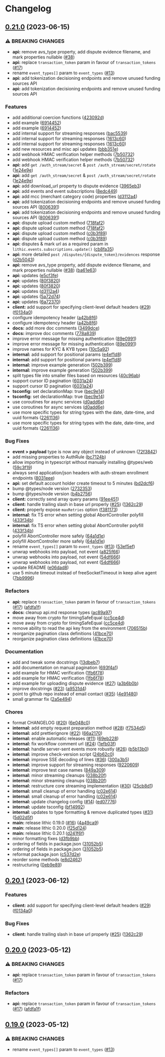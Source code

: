 # Changelog

## [0.21.0](https://github.com/lithic-com/lithic-node/compare/v0.20.1...v0.21.0) (2023-06-15)


### ⚠ BREAKING CHANGES

* **api:** remove avs_type property, add dispute evidence filename, and mark properties nullable ([#38](https://github.com/lithic-com/lithic-node/issues/38))
* **api:** replace `transaction_token` param in favour of `transaction_tokens` ([#17](https://github.com/lithic-com/lithic-node/issues/17))
* rename `event_types[]` param to `event_types` ([#13](https://github.com/lithic-com/lithic-node/issues/13))
* **api:** add tokenization decisioning endpoints and remove unused funding sources API
* **api:** add tokenization decisioning endpoints and remove unused funding sources API

### Features

* add additional coercion functions ([423092d](https://github.com/lithic-com/lithic-node/commit/423092df0eed7732672dc9094f63d6c48ef34d31))
* add example ([6914452](https://github.com/lithic-com/lithic-node/commit/691445235bf8c8b2c9c1d25b313219e9cb282c41))
* add example ([6914452](https://github.com/lithic-com/lithic-node/commit/691445235bf8c8b2c9c1d25b313219e9cb282c41))
* add internal support for streaming responses ([bac5539](https://github.com/lithic-com/lithic-node/commit/bac55399379e4d61aede9e1b3aabf4824c4cdb55))
* add internal support for streaming responses ([1613c60](https://github.com/lithic-com/lithic-node/commit/1613c60dd76e917ff961c716e50c6abe6fa857d6))
* add internal support for streaming responses ([1613c60](https://github.com/lithic-com/lithic-node/commit/1613c60dd76e917ff961c716e50c6abe6fa857d6))
* add new resources and misc api updates ([bbb351e](https://github.com/lithic-com/lithic-node/commit/bbb351ec03ea30e8328b3777dcc8faa2ca6e8f84))
* add webhook HMAC verification helper methods ([7b50732](https://github.com/lithic-com/lithic-node/commit/7b50732d61ca88b7f9d8198fd86ec895e0d35a68))
* add webhook HMAC verification helper methods ([7b50732](https://github.com/lithic-com/lithic-node/commit/7b50732d61ca88b7f9d8198fd86ec895e0d35a68))
* **api:** add `get /auth_stream/secret` & `post /auth_stream/secret/rotate` ([1e24e9e](https://github.com/lithic-com/lithic-node/commit/1e24e9e0cad8101dcf1a3a007c60b4b88d573e21))
* **api:** add `get /auth_stream/secret` & `post /auth_stream/secret/rotate` ([1e24e9e](https://github.com/lithic-com/lithic-node/commit/1e24e9e0cad8101dcf1a3a007c60b4b88d573e21))
* **api:** add download_url property to dispute evidence ([3965eb3](https://github.com/lithic-com/lithic-node/commit/3965eb3c73738b7fcee84d38a3bf3f8fa71eadf1))
* **api:** add events and event subscriptions ([8edc449](https://github.com/lithic-com/lithic-node/commit/8edc4493c58865d794baccd3a939cb5807987180))
* **api:** add mcc (merchant category code) properties ([d3112a4](https://github.com/lithic-com/lithic-node/commit/d3112a4bdecf2ac145252588380fb542de5b8f25))
* **api:** add tokenization decisioning endpoints and remove unused funding sources API ([8006391](https://github.com/lithic-com/lithic-node/commit/800639197f5fb8ee7da718dd8f9d2e58d05cb209))
* **api:** add tokenization decisioning endpoints and remove unused funding sources API ([8006391](https://github.com/lithic-com/lithic-node/commit/800639197f5fb8ee7da718dd8f9d2e58d05cb209))
* **api:** dispute upload custom method ([718faf2](https://github.com/lithic-com/lithic-node/commit/718faf2ef67ce517bbc54298e95781ff6a3f55e4))
* **api:** dispute upload custom method ([718faf2](https://github.com/lithic-com/lithic-node/commit/718faf2ef67ce517bbc54298e95781ff6a3f55e4))
* **api:** dispute upload custom method ([c0b3f89](https://github.com/lithic-com/lithic-node/commit/c0b3f89db9d8d8c4efb9b63566e82b8072bc62a6))
* **api:** dispute upload custom method ([c0b3f89](https://github.com/lithic-com/lithic-node/commit/c0b3f89db9d8d8c4efb9b63566e82b8072bc62a6))
* **api:** disputes & mark url as a required param in `lithic.events.subscriptions.update()` ([cb8fa35](https://github.com/lithic-com/lithic-node/commit/cb8fa35ebe3c99d87475576d518922c3528a7297))
* **api:** more detailed `post /disputes/{dispute_token}/evidences` response ([d2b5043](https://github.com/lithic-com/lithic-node/commit/d2b504354880bca7508ea9f377eee370c142df04))
* **api:** remove avs_type property, add dispute evidence filename, and mark properties nullable ([#38](https://github.com/lithic-com/lithic-node/issues/38)) ([ba61e63](https://github.com/lithic-com/lithic-node/commit/ba61e63bab2ef2fb3cc92596c440e3a03b4eb132))
* **api:** updates ([e5cf3fe](https://github.com/lithic-com/lithic-node/commit/e5cf3fe3c0333134d471ad9037135edd05efb3dd))
* **api:** updates ([80f3820](https://github.com/lithic-com/lithic-node/commit/80f382018f0ad560b8e7ca216474e90259df6b0b))
* **api:** updates ([80f3820](https://github.com/lithic-com/lithic-node/commit/80f382018f0ad560b8e7ca216474e90259df6b0b))
* **api:** updates ([d3112a4](https://github.com/lithic-com/lithic-node/commit/d3112a4bdecf2ac145252588380fb542de5b8f25))
* **api:** updates ([5a72d74](https://github.com/lithic-com/lithic-node/commit/5a72d744eb9a2724a5352d7046f11b7c8038299f))
* **api:** updates ([6a72370](https://github.com/lithic-com/lithic-node/commit/6a723701f8bad7bfecfa7f56d61e739cb8aa56d5))
* **client:** add support for specifying client-level default headers ([#29](https://github.com/lithic-com/lithic-node/issues/29)) ([f0134a0](https://github.com/lithic-com/lithic-node/commit/f0134a0d5a0a486aad648bb3a1b78cd6e95c4389))
* configure idempotency header ([a42b8f6](https://github.com/lithic-com/lithic-node/commit/a42b8f6d967c1ea3288c22806ac06f690bd9fae0))
* configure idempotency header ([a42b8f6](https://github.com/lithic-com/lithic-node/commit/a42b8f6d967c1ea3288c22806ac06f690bd9fae0))
* **docs:** add more doc comments ([3499dce](https://github.com/lithic-com/lithic-node/commit/3499dcee36cac143f397faa4c208a04202fb1c3a))
* **docs:** improve doc comments ([778a839](https://github.com/lithic-com/lithic-node/commit/778a8391a8efb5d81cb7860d5405512338d06426))
* improve error message for missing authentication ([89e0991](https://github.com/lithic-com/lithic-node/commit/89e099140c93a115e38517f3e844e5e99d00a37e))
* improve error message for missing authentication ([89e0991](https://github.com/lithic-com/lithic-node/commit/89e099140c93a115e38517f3e844e5e99d00a37e))
* improve names for KYC & KYB types ([10c5a92](https://github.com/lithic-com/lithic-node/commit/10c5a9274a54d820eceb1ba1e1502ec603ba4a22))
* **internal:** add support for positional params ([e4ef1d8](https://github.com/lithic-com/lithic-node/commit/e4ef1d8bdc4cddb640732a3d560fb962a0370eaf))
* **internal:** add support for positional params ([e4ef1d8](https://github.com/lithic-com/lithic-node/commit/e4ef1d8bdc4cddb640732a3d560fb962a0370eaf))
* **internal:** improve example generation ([502b399](https://github.com/lithic-com/lithic-node/commit/502b39989b5f03871094a9c0ac8b25d9d564adee))
* **internal:** improve example generation ([502b399](https://github.com/lithic-com/lithic-node/commit/502b39989b5f03871094a9c0ac8b25d9d564adee))
* split types file into smaller files based on resources ([40c96ab](https://github.com/lithic-com/lithic-node/commit/40c96abe3f50360da5e309506a0e7423952e3367))
* support cursor ID pagination ([6031a24](https://github.com/lithic-com/lithic-node/commit/6031a24d6565cc50a5d891bac04596bdeadb1415))
* support cursor ID pagination ([6031a24](https://github.com/lithic-com/lithic-node/commit/6031a24d6565cc50a5d891bac04596bdeadb1415))
* **tsconfig:** set declarationMap: true ([bec9e14](https://github.com/lithic-com/lithic-node/commit/bec9e14bfb65ff5ed0a3fc6188c1af0b8e868de4))
* **tsconfig:** set declarationMap: true ([bec9e14](https://github.com/lithic-com/lithic-node/commit/bec9e14bfb65ff5ed0a3fc6188c1af0b8e868de4))
* use coroutines for async services ([d0add6e](https://github.com/lithic-com/lithic-node/commit/d0add6e528388f3bba87965098351c59334b3305))
* use coroutines for async services ([d0add6e](https://github.com/lithic-com/lithic-node/commit/d0add6e528388f3bba87965098351c59334b3305))
* use more specific types for string types with the date, date-time, and uuid formats ([2261136](https://github.com/lithic-com/lithic-node/commit/2261136bdf789293390cfbfbf0f7bcffb3649a65))
* use more specific types for string types with the date, date-time, and uuid formats ([2261136](https://github.com/lithic-com/lithic-node/commit/2261136bdf789293390cfbfbf0f7bcffb3649a65))


### Bug Fixes

* **event &gt; payload** type is now any object instead of unknown ([72f3842](https://github.com/lithic-com/lithic-node/commit/72f3842ac604f61272029d018397b82df741605e))
* add missing properties to AuthRule ([bc7124b](https://github.com/lithic-com/lithic-node/commit/bc7124b0cf67a9c521befaf0e13cd0c9d0e71995))
* allow importing in typescript without manually installing @types/web ([59c3f19](https://github.com/lithic-com/lithic-node/commit/59c3f1979e746718814d615da09704d1764fb2e5))
* always send application/json headers with auth-stream enrollment endpoints ([8031eee](https://github.com/lithic-com/lithic-node/commit/8031eee4c91c2847d390b4e8114b8d2ed1f06e6d))
* **api:** set default account holder create timeout to 5 minutes ([bd2dcf6](https://github.com/lithic-com/lithic-node/commit/bd2dcf6a138b1b882e630bd2de00148efd4693d0))
* bump @types/node version ([2732353](https://github.com/lithic-com/lithic-node/commit/27323535c03ecc370849edecfed91c254b5b01ee))
* bump @types/node version ([b4b2756](https://github.com/lithic-com/lithic-node/commit/b4b2756e10592c47168f20e8bab0d3c5d09d79a3))
* **client:** correctly send array query params ([91ee451](https://github.com/lithic-com/lithic-node/commit/91ee45186db3af1de9900e197cf30fb706c7c3fe))
* **client:** handle trailing slash in base url properly ([#25](https://github.com/lithic-com/lithic-node/issues/25)) ([1362c29](https://github.com/lithic-com/lithic-node/commit/1362c297e858ac82d5b29e3a86e04b4fa49c831a))
* **client:** properly expose `maxRetries` option ([f381173](https://github.com/lithic-com/lithic-node/commit/f38117351429aa2e009041d07f7634cb6089e20b))
* **internal:** fix TS error when setting global AbortController polyfill ([433f34b](https://github.com/lithic-com/lithic-node/commit/433f34b7fad42c8e5b06c52ef6a401fbb23093d4))
* **internal:** fix TS error when setting global AbortController polyfill ([433f34b](https://github.com/lithic-com/lithic-node/commit/433f34b7fad42c8e5b06c52ef6a401fbb23093d4))
* polyfill AbortController more safely ([64a1d1e](https://github.com/lithic-com/lithic-node/commit/64a1d1e3061ee02b195b4cd53ce670c0429f8473))
* polyfill AbortController more safely ([64a1d1e](https://github.com/lithic-com/lithic-node/commit/64a1d1e3061ee02b195b4cd53ce670c0429f8473))
* rename `event_types[]` param to `event_types` ([#13](https://github.com/lithic-com/lithic-node/issues/13)) ([53ef5ef](https://github.com/lithic-com/lithic-node/commit/53ef5ef389bff5c0b91e2c8ac81cb21a1df351ec))
* unwrap webhooks into payload, not event ([a825f66](https://github.com/lithic-com/lithic-node/commit/a825f66ed79d708875c6af6e7a8ad249ea03072c))
* unwrap webhooks into payload, not event ([54df666](https://github.com/lithic-com/lithic-node/commit/54df6666e691a254a8a903b9738d0b746678fe59))
* unwrap webhooks into payload, not event ([54df666](https://github.com/lithic-com/lithic-node/commit/54df6666e691a254a8a903b9738d0b746678fe59))
* update README ([e06dad8](https://github.com/lithic-com/lithic-node/commit/e06dad87810373d340383eee66cc79299f4b9d21))
* use 5 minute timeout instead of freeSocketTimeout in keep alive agent ([7bb9996](https://github.com/lithic-com/lithic-node/commit/7bb9996ff8abc1c942ed641d3f53c593bcca7b42))


### Refactors

* **api:** replace `transaction_token` param in favour of `transaction_tokens` ([#17](https://github.com/lithic-com/lithic-node/issues/17)) ([afdfa1f](https://github.com/lithic-com/lithic-node/commit/afdfa1f0c0b3b3d03a823b78ebea7a3d40fbb2a3))
* **docs:** cleanup api.md response types ([ac89a97](https://github.com/lithic-com/lithic-node/commit/ac89a97d634deac0d8a7f5ca56dfb175db3dfdd7))
* move away from crypto for timingSafeEqual ([cc5ce4d](https://github.com/lithic-com/lithic-node/commit/cc5ce4df3e996a0f96a5cbdcaa6d7fb1523103ae))
* move away from crypto for timingSafeEqual ([cc5ce4d](https://github.com/lithic-com/lithic-node/commit/cc5ce4df3e996a0f96a5cbdcaa6d7fb1523103ae))
* remove ability to read the api key from the environment ([706515b](https://github.com/lithic-com/lithic-node/commit/706515bf667ec3cfaf4fd021fe98c312ca5e0e2d))
* reorganize pagination class definitions ([41bce70](https://github.com/lithic-com/lithic-node/commit/41bce70a248ad6e1e1c2140ca9b8a99652f8a697))
* reorganize pagination class definitions ([41bce70](https://github.com/lithic-com/lithic-node/commit/41bce70a248ad6e1e1c2140ca9b8a99652f8a697))


### Documentation

* add and tweak some docstrings ([13dbeb7](https://github.com/lithic-com/lithic-node/commit/13dbeb7285d4bea29dbded5d9e8b5e9fdac62e7c))
* add documentation on manual pagination ([693f4a1](https://github.com/lithic-com/lithic-node/commit/693f4a1419a85120debe98a85dfc2d1ccdc429a6))
* add example for HMAC verification ([1fb6f78](https://github.com/lithic-com/lithic-node/commit/1fb6f78aa108a2134ec0accc479c00b5fe8a2603))
* add example for HMAC verification ([1fb6f78](https://github.com/lithic-com/lithic-node/commit/1fb6f78aa108a2134ec0accc479c00b5fe8a2603))
* add example for uploading dispute evidence ([#27](https://github.com/lithic-com/lithic-node/issues/27)) ([a3b6b0b](https://github.com/lithic-com/lithic-node/commit/a3b6b0b3742be381738f01860192c07fd41efb09))
* improve docstrings ([#23](https://github.com/lithic-com/lithic-node/issues/23)) ([a9531d4](https://github.com/lithic-com/lithic-node/commit/a9531d4b5000fe26bf21ab0902e8a338e71b3ebe))
* point to github repo instead of email contact ([#35](https://github.com/lithic-com/lithic-node/issues/35)) ([4e91480](https://github.com/lithic-com/lithic-node/commit/4e91480f372da5a011894c012e51d1b75f8ab053))
* small grammar fix ([2a5e494](https://github.com/lithic-com/lithic-node/commit/2a5e4947c0e0c8dca96cd3ca02baffddb981585a))


### Chores

* format CHANGELOG ([#20](https://github.com/lithic-com/lithic-node/issues/20)) ([6e048c0](https://github.com/lithic-com/lithic-node/commit/6e048c0955b383f520cc653ecd9a6bf1201ce92f))
* **internal:** add empty request preparation method ([#28](https://github.com/lithic-com/lithic-node/issues/28)) ([f7534d5](https://github.com/lithic-com/lithic-node/commit/f7534d5a20f28d646a8824851bfb5752df0acdee))
* **internal:** add prettierignore ([#22](https://github.com/lithic-com/lithic-node/issues/22)) ([66a2170](https://github.com/lithic-com/lithic-node/commit/66a2170b7f07640e8211b59f94a6bdb07c0fd5d7))
* **internal:** enable automatic releases ([#11](https://github.com/lithic-com/lithic-node/issues/11)) ([69eb228](https://github.com/lithic-com/lithic-node/commit/69eb228013f39e214521f917f0c723590e725bf2))
* **internal:** fix workflow comment url ([#24](https://github.com/lithic-com/lithic-node/issues/24)) ([1efb03f](https://github.com/lithic-com/lithic-node/commit/1efb03fab4a14f92f10a554c74dcfd0a72d4e86d))
* **internal:** handle server-sent events more robustly ([#26](https://github.com/lithic-com/lithic-node/issues/26)) ([b5b13b0](https://github.com/lithic-com/lithic-node/commit/b5b13b043a007743b7b9ca66188a386a1d20b723))
* **internal:** improve check-version script ([24b62c0](https://github.com/lithic-com/lithic-node/commit/24b62c061cd29592a2cc5c863a04a022a7c64cb1))
* **internal:** improve SSE decoding of lines ([#36](https://github.com/lithic-com/lithic-node/issues/36)) ([300a3b5](https://github.com/lithic-com/lithic-node/commit/300a3b5f1de1c32645dbce52cd4d37223ea32947))
* **internal:** improve support for streaming responses ([9220609](https://github.com/lithic-com/lithic-node/commit/9220609d38db7da6635fb6f6523db9ff3d0c3e7f))
* **internal:** improve test case names ([849a309](https://github.com/lithic-com/lithic-node/commit/849a30925212a866ecde695a60ad1f8e3600e46a))
* **internal:** minor streaming cleanups ([038b20f](https://github.com/lithic-com/lithic-node/commit/038b20fce1cbea5a857a2e3d4e83ecd8a763309c))
* **internal:** minor streaming cleanups ([038b20f](https://github.com/lithic-com/lithic-node/commit/038b20fce1cbea5a857a2e3d4e83ecd8a763309c))
* **internal:** restructure core streaming implementation ([#30](https://github.com/lithic-com/lithic-node/issues/30)) ([25cb8d1](https://github.com/lithic-com/lithic-node/commit/25cb8d1c625fbe25bb8ebb5f6b10158e6ecdc09d))
* **internal:** small cleanup of error handling ([c02e614](https://github.com/lithic-com/lithic-node/commit/c02e61482c1a1cc160d1b17fafb661e44c6d9a1e))
* **internal:** small cleanup of error handling ([c02e614](https://github.com/lithic-com/lithic-node/commit/c02e61482c1a1cc160d1b17fafb661e44c6d9a1e))
* **internal:** update changelog config ([#14](https://github.com/lithic-com/lithic-node/issues/14)) ([ed07776](https://github.com/lithic-com/lithic-node/commit/ed077763f6987157e6aa23f57c5a334b538fe500))
* **internal:** update tsconfig ([bf14992](https://github.com/lithic-com/lithic-node/commit/bf149925ebdd3da5315c5d9a771e68aa911d4ef0))
* **internal:** updates to type formatting & remove duplicated types ([#31](https://github.com/lithic-com/lithic-node/issues/31)) ([5d02d5f](https://github.com/lithic-com/lithic-node/commit/5d02d5fffdf9f23a25befa9de1c43b0607a426f4))
* **main:** release lithic 0.19.0 ([#16](https://github.com/lithic-com/lithic-node/issues/16)) ([4a49ca9](https://github.com/lithic-com/lithic-node/commit/4a49ca98c7604f4944f64ec4b41ddea4e1502411))
* **main:** release lithic 0.20.0 ([f25d124](https://github.com/lithic-com/lithic-node/commit/f25d124a3117f27d273d3a9fa9a5c3be39d3ae49))
* **main:** release lithic 0.20.1 ([d241f6f](https://github.com/lithic-com/lithic-node/commit/d241f6f99d819e2516f977c0f4ff4bcd071d2e85))
* minor formatting fixes ([d3fb9bb](https://github.com/lithic-com/lithic-node/commit/d3fb9bb7ac0ee800b2d89017e06e258551f923f0))
* ordering of fields in package.json ([31052b5](https://github.com/lithic-com/lithic-node/commit/31052b548dac0ebd3bcc2b9737eb6c96e6485262))
* ordering of fields in package.json ([31052b5](https://github.com/lithic-com/lithic-node/commit/31052b548dac0ebd3bcc2b9737eb6c96e6485262))
* reformat package.json ([c537d2e](https://github.com/lithic-com/lithic-node/commit/c537d2ea23358d934ab7b1799e7e89f01dcf0322))
* reorder some methods ([e8d2462](https://github.com/lithic-com/lithic-node/commit/e8d2462ae4177952713af7ed5115a0094aeec909))
* restructuring ([0eb9e89](https://github.com/lithic-com/lithic-node/commit/0eb9e89b62e965f236b948d3728979d128db99ce))

## [0.20.1](https://github.com/lithic-com/lithic-node/compare/lithic-v0.20.0...lithic-v0.20.1) (2023-06-12)


### Features

* **client:** add support for specifying client-level default headers ([#29](https://github.com/lithic-com/lithic-node/issues/29)) ([f0134a0](https://github.com/lithic-com/lithic-node/commit/f0134a0d5a0a486aad648bb3a1b78cd6e95c4389))


### Bug Fixes

* **client:** handle trailing slash in base url properly ([#25](https://github.com/lithic-com/lithic-node/issues/25)) ([1362c29](https://github.com/lithic-com/lithic-node/commit/1362c297e858ac82d5b29e3a86e04b4fa49c831a))

## [0.20.0](https://github.com/lithic-com/lithic-node/compare/lithic-v0.19.0...lithic-v0.20.0) (2023-05-12)

### ⚠ BREAKING CHANGES

- **api:** replace `transaction_token` param in favour of `transaction_tokens` ([#17](https://github.com/lithic-com/lithic-node/issues/17))

### Refactors

- **api:** replace `transaction_token` param in favour of `transaction_tokens` ([#17](https://github.com/lithic-com/lithic-node/issues/17)) ([afdfa1f](https://github.com/lithic-com/lithic-node/commit/afdfa1f0c0b3b3d03a823b78ebea7a3d40fbb2a3))

## [0.19.0](https://github.com/lithic-com/lithic-node/compare/lithic-v0.18.0...lithic-v0.19.0) (2023-05-12)

### ⚠ BREAKING CHANGES

- rename `event_types[]` param to `event_types` ([#13](https://github.com/lithic-com/lithic-node/issues/13))
